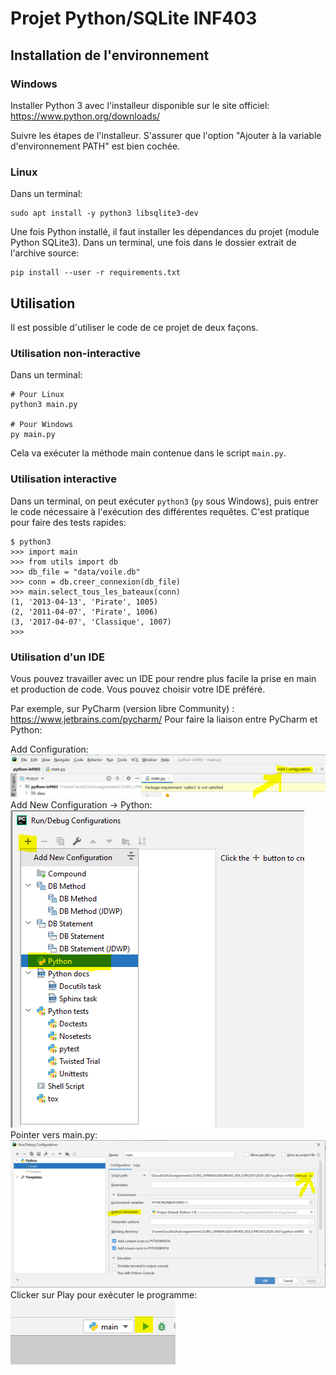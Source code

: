 # Projet Python/SQLite INF403

## Installation de l'environnement

### Windows

Installer Python 3 avec l'installeur disponible sur le site officiel:
https://www.python.org/downloads/

Suivre les étapes de l'installeur. S'assurer que l'option "Ajouter à la
variable d'environnement PATH" est bien cochée.

### Linux

Dans un terminal:

    sudo apt install -y python3 libsqlite3-dev

Une fois Python installé, il faut installer les dépendances du projet (module
Python SQLite3). Dans un terminal, une fois dans le dossier extrait de
l'archive source:

    pip install --user -r requirements.txt

## Utilisation

Il est possible d'utiliser le code de ce projet de deux façons.

### Utilisation non-interactive

Dans un terminal:

    # Pour Linux
    python3 main.py

    # Pour Windows
    py main.py

Cela va exécuter la méthode main contenue dans le script `main.py`.

### Utilisation interactive

Dans un terminal, on peut exécuter `python3` (`py` sous Windows), puis entrer
le code nécessaire à l'exécution des différentes requêtes. C'est pratique pour
faire des tests rapides:

    $ python3
    >>> import main
    >>> from utils import db
    >>> db_file = "data/voile.db"
    >>> conn = db.creer_connexion(db_file)
    >>> main.select_tous_les_bateaux(conn)
    (1, '2013-04-13', 'Pirate', 1005)
    (2, '2011-04-07', 'Pirate', 1006)
    (3, '2017-04-07', 'Classique', 1007)
    >>> 
### Utilisation d'un IDE

Vous pouvez travailler avec un IDE pour rendre plus facile la prise en main et production de code. Vous pouvez choisir votre IDE préféré.

Par exemple, sur PyCharm (version libre Community) : 
https://www.jetbrains.com/pycharm/ 
Pour faire la liaison entre PyCharm et Python:

Add Configuration:
![config1](./doc/img/config_pycharm1.png)
Add New Configuration -> Python:
![config2](./doc/img/config_pycharm2.png)
Pointer vers main.py:
![config3](./doc/img/config_pycharm3.png)
Clicker sur Play pour exécuter le programme:
![config4](./doc/img/config_pycharm4.png)
